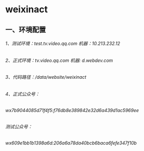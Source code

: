 # weixinact
一、环境配置
------
###### 1、测试环境：test.tv.video.qq.com  机器：10.213.232.12
###### 2、正式环境：tv.video.qq.com  机器: d.webdev.com
###### 3、代码路径：/data/website/weixinact 
###### 4、正式公众号：
###### wx7b9044085d71f4f5:f76db8e389842e32d6a439d1ac5969ee
###### 测试公众号：
###### wx609e1bb1b1398a6d:206a6a78da40bcb6baca6fefe347f10b
